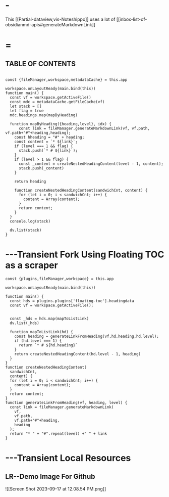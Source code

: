 ---
---
# -

This [[Partial-dataview,vis-Noteshippo]] uses a lot of [[inbox-list-of-obsidianmd-apis#generateMarkdownLink]]
# =

## TABLE OF CONTENTS

~~~dataviewjs

const {fileManager,workspace,metadataCache} = this.app

workspace.onLayoutReady(main.bind(this))
function main() {
  const vf = workspace.getActiveFile()
  const mdc = metadataCache.getFileCache(vf)
  let stack = []
  let flag = true
  mdc.headings.map(mapByHeading)
  
  function mapByHeading({heading,level}, idx) {
      const link = fileManager.generateMarkdownLink(vf, vf.path, vf.path+"#"+heading,heading);
    const hheading = "#" + heading;
    const content = `* ${link}`;
    if (level === 1 && flag) {
      stack.push(`* # ${link}`);
    } 
    if (level > 1 && flag) {
      const _content = createNestedHeadingContent(level - 1, content);
      stack.push(_content)
    }
    
    return heading
    
    function createNestedHeadingContent(sandwichCnt, content) {
      for (let i = 0; i < sandwichCnt; i++) {
        content = Array(content);
      }
      return content;
    }
  }
  console.log(stack)
  
  dv.list(stack)
}
~~~

# ---Transient Fork Using Floating TOC as a scraper

```dataviewjs
const {plugins,fileManager,workspace} = this.app

workspace.onLayoutReady(main.bind(this))

function main() {
  const hds = plugins.plugins['floating-toc'].headingdata
  const vf = workspace.getActiveFile();

  
  const _hds = hds.map(mapToListLink)
  dv.list(_hds)
  
  function mapToListLink(hd) {
    const heading = generateLinkFromHeading(vf,hd.heading,hd.level);
    if (hd.level === 1) {
      return `* # ${hd.heading}`
    }
    return createNestedHeadingContent(hd.level - 1, heading)
  }
}
function createNestedHeadingContent(
  sandwichCnt,
  content) {
  for (let i = 0; i < sandwichCnt; i++) {
    content = Array(content);
  }
  return content;
}
function generateLinkFromHeading(vf, heading, level) {
  const link = fileManager.generateMarkdownLink(
    vf, 
    vf.path, 
    vf.path+"#"+heading,
    heading
  );
  return "* " + "#".repeat(level) +" " + link
}
```

# ---Transient Local Resources

## LR--Demo Image For Github
![[Screen Shot 2023-09-17 at 12.08.54 PM.png]]